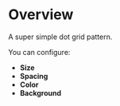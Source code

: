 # Overview

A super simple dot grid pattern.

You can configure:

- **Size**
- **Spacing**
- **Color**
- **Background**

